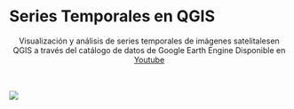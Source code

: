   # Series Temporales en QGIS 
<p align="center">
  Visualización y análisis de series temporales de imágenes satelitalesen QGIS a través del catálogo de datos de Google Earth Engine
  Disponible en  <a href="https://www.youtube.com/watch?v=8rq-0rT_phg&t=1s/" target = "_blank">Youtube</a>
 
  <br><br>
  <img src="https://user-images.githubusercontent.com/80126056/114627167-6fc42200-9c7a-11eb-9da2-d1997bfca4b6.png">
</p>
